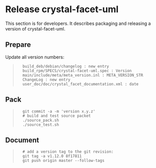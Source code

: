 
Release crystal-facet-uml
=============

This section is for developers.
It describes packaging and releasing a version of crystal-facet-uml.

Prepare
-----------

Update all version numbers:

>       build_deb/debian/changelog : new entry
>       build_rpm/SPECS/crystal-facet-uml.spec : Version
>       main/include/meta/meta_version.inl : META_VERSION_STR
>       ChangeLog : new entry
>       user_doc/doc/crystal_facet_documentation.xml : date


Pack
-----------

>       git commit -a -m 'version x.y.z'
>       # build and test source packet
>       ./source_pack.sh
>       ./source_test.sh


Document
-----------

>       # add a version tag to the git revision:
>       git tag -a v1.12.0 8f17811
>       git push origin master --follow-tags



